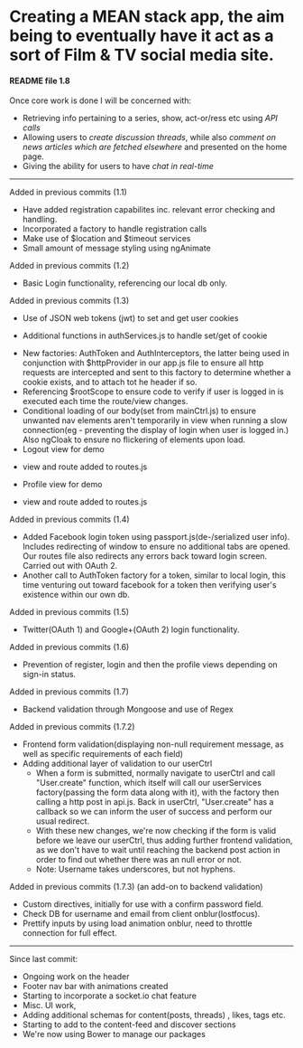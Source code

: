 # Creating a MEAN stack app, the aim being to eventually have it act as a sort of Film & TV social media site.

#### README file 1.8 

Once core work is done I will be concerned with:
- Retrieving info pertaining to a series, show, act-or/ress etc using _API calls_
- Allowing users to _create discussion threads_, while also _comment on news articles which are fetched elsewhere_ and presented on the home page.
- Giving the ability for users to have _chat in real-time_

---

Added in previous commits (1.1)

- Have added registration capabilites inc. relevant error checking and handling.
- Incorporated a factory to handle registration calls
- Make use of $location and $timeout services
- Small amount of message styling using ngAnimate

Added in previous commits (1.2)

- Basic Login functionality, referencing our local db only.

Added in previous commits (1.3)

- Use of JSON web tokens (jwt) to set and get user cookies
* Additional functions in authServices.js to handle set/get of cookie
- New factories: AuthToken and AuthInterceptors, the latter being used in conjunction with $httpProvider in our app.js file to ensure all http requests are intercepted and sent to this factory to determine whether a cookie exists, and to attach tot he header if so.
- Referencing $rootScope to ensure code to verify if user is logged in is executed each time the route/view changes.
- Conditional loading of our body(set from mainCtrl.js) to ensure unwanted nav elements aren't temporarily in view when running a slow connection(eg - preventing the display of login when user is logged in.) Also ngCloak to ensure no flickering of elements upon load.
- Logout view for demo
* view and route added to routes.js
- Profile view for demo
* view and route added to routes.js

Added in previous commits (1.4)

- Added Facebook login token using passport.js(de-/serialized user info). Includes redirecting of window to ensure no additional tabs are opened. Our routes file also redirects any errors back toward login screen. Carried out with OAuth 2.
- Another call to AuthToken factory for a token, similar to local login, this time venturing out toward facebook for a token then verifying user's existence within our own db.

Added in previous commits (1.5)
- Twitter(OAuth 1) and Google+(OAuth 2) login functionality.

Added in previous commits (1.6)
- Prevention of register, login and then the profile views depending on sign-in status.

Added in previous commits (1.7)
- Backend validation through Mongoose and use of Regex

Added in previous commits (1.7.2)
- Frontend form validation(displaying non-null requirement message, as well as specific requirements of each field)
- Adding additional layer of validation to our userCtrl
	* When a form is submitted, normally navigate to userCtrl and call "User.create" function, which itself will call our userServices factory(passing the form data along with it), with the factory then calling a http post in api.js. Back in userCtrl, "User.create" has a callback so we can inform the user of success and perform our usual redirect.
	* With these new changes, we're now checking if the form is valid before we leave our userCtrl, thus adding further frontend validation, as we don't have to wait until reaching the backend post action in order to find out whether there was an null error or not.
	* Note: Username takes underscores, but not hyphens.

Added in previous commits (1.7.3) (an add-on to backend validation)
- Custom directives, initially for use with a confirm password field.
- Check DB for username and email from client onblur(lostfocus).
- Prettify inputs by using load animation onblur, need to throttle connection for full effect.

---

Since last commit:

- Ongoing work on the header
- Footer nav bar with animations created
- Starting to incorporate a socket.io chat feature
- Misc. UI work,
- Adding additional schemas for content(posts, threads) , likes, tags etc.
- Starting to add to the content-feed and discover sections
- We're now using Bower to manage our packages

